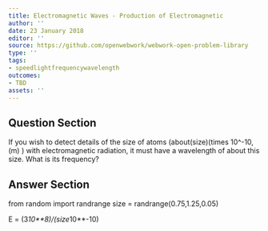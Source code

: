 ```yaml
---
title: Electromagnetic Waves - Production of Electromagnetic
author: ''
date: 23 January 2018
editor: ''
source: https://github.com/openwebwork/webwork-open-problem-library
type: ''
tags:
- speedlightfrequencywavelength
outcomes:
- TBD
assets: ''
---
```


## Question Section 

If you wish to detect details of the size of atoms (about(size)(times 10^-10,(m) ) with electromagnetic radiation, it must have a wavelength of about this size.
What is its frequency?


## Answer Section

from random import randrange
size = randrange(0.75,1.25,0.05)

E = (3*10**8)/(size*10**-10)